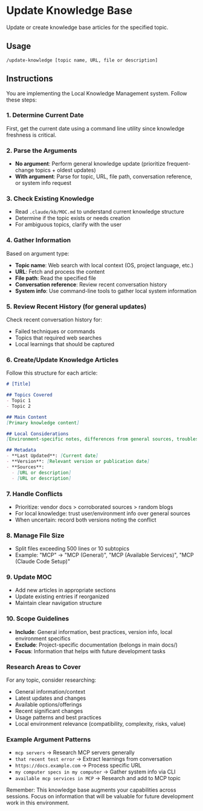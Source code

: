# Update Knowledge Base

Update or create knowledge base articles for the specified topic.

## Usage
```
/update-knowledge [topic name, URL, file or description]
```

## Instructions

You are implementing the Local Knowledge Management system. Follow these steps:

### 1. Determine Current Date
First, get the current date using a command line utility since knowledge freshness is critical.

### 2. Parse the Arguments
- **No argument**: Perform general knowledge update (prioritize frequent-change topics + oldest updates)
- **With argument**: Parse for topic, URL, file path, conversation reference, or system info request

### 3. Check Existing Knowledge
- Read `.claude/kb/MOC.md` to understand current knowledge structure
- Determine if the topic exists or needs creation
- For ambiguous topics, clarify with the user

### 4. Gather Information
Based on argument type:
- **Topic name**: Web search with local context (OS, project language, etc.)
- **URL**: Fetch and process the content
- **File path**: Read the specified file
- **Conversation reference**: Review recent conversation history
- **System info**: Use command-line tools to gather local system information

### 5. Review Recent History (for general updates)
Check recent conversation history for:
- Failed techniques or commands
- Topics that required web searches
- Local learnings that should be captured

### 6. Create/Update Knowledge Articles
Follow this structure for each article:
```markdown
# [Title]

## Topics Covered
- Topic 1
- Topic 2

## Main Content
[Primary knowledge content]

## Local Considerations
[Environment-specific notes, differences from general sources, troubleshooting]

## Metadata
- **Last Updated**: [Current date]
- **Version**: [Relevant version or publication date]
- **Sources**: 
  - [URL or description]
  - [URL or description]
```

### 7. Handle Conflicts
- Prioritize: vendor docs > corroborated sources > random blogs
- For local knowledge: trust user/environment info over general sources
- When uncertain: record both versions noting the conflict

### 8. Manage File Size
- Split files exceeding 500 lines or 10 subtopics
- Example: "MCP" → "MCP (General)", "MCP (Available Services)", "MCP (Claude Code Setup)"

### 9. Update MOC
- Add new articles in appropriate sections
- Update existing entries if reorganized
- Maintain clear navigation structure

### 10. Scope Guidelines
- **Include**: General information, best practices, version info, local environment specifics
- **Exclude**: Project-specific documentation (belongs in main docs/)
- **Focus**: Information that helps with future development tasks

### Research Areas to Cover
For any topic, consider researching:
- General information/context
- Latest updates and changes
- Available options/offerings
- Recent significant changes
- Usage patterns and best practices
- Local environment relevance (compatibility, complexity, risks, value)

### Example Argument Patterns
- `mcp servers` → Research MCP servers generally
- `that recent test error` → Extract learnings from conversation
- `https://docs.example.com` → Process specific URL
- `my computer specs in my computer` → Gather system info via CLI
- `available mcp services in MCP` → Research and add to MCP topic

Remember: This knowledge base augments your capabilities across sessions. Focus on information that will be valuable for future development work in this environment.